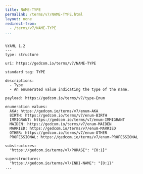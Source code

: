 ```yaml
---
title: NAME-TYPE
permalink: /terms/v7/NAME-TYPE.html
layout: none
redirect-from:
  - /terms/v7/NAME-TYPE
...
```


```

%YAML 1.2
---
type: structure

uri: https://gedcom.io/terms/v7/NAME-TYPE

standard tag: TYPE

descriptions:
  - Type
  - An enumerated value indicating the type of the name.

payload: https://gedcom.io/terms/v7/type-Enum

enumeration values:
  AKA: https://gedcom.io/terms/v7/enum-AKA
  BIRTH: https://gedcom.io/terms/v7/enum-BIRTH
  IMMIGRANT: https://gedcom.io/terms/v7/enum-IMMIGRANT
  MAIDEN: https://gedcom.io/terms/v7/enum-MAIDEN
  MARRIED: https://gedcom.io/terms/v7/enum-MARRIED
  OTHER: https://gedcom.io/terms/v7/enum-OTHER
  PROFESSIONAL: https://gedcom.io/terms/v7/enum-PROFESSIONAL

substructures:
  "https://gedcom.io/terms/v7/PHRASE": "{0:1}"

superstructures:
  "https://gedcom.io/terms/v7/INDI-NAME": "{0:1}"
...

```
